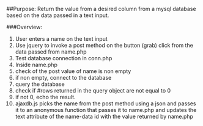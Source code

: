 ##Purpose:
Return the value from a desired column from a mysql database based on the data passed in a text input.

###Overview:

1. User enters a name on the text input
2. Use jquery to invoke a post method on the button (grab) click from the data passed from name.php
3. Test database connection in conn.php
4. Inside name.php
  1. check of the post value of name is non empty
  2. if non empty, connect to the database
  3. query the database
  4. check if #rows returned in the query object are not equal to 0
  5. if not 0, echo the result.
  6. ajaxdb.js picks the name from the post method using a json and passes it to an anonymous function that passes it to name.php and updates the text attribute of the name-data id with the value returned by name.php
